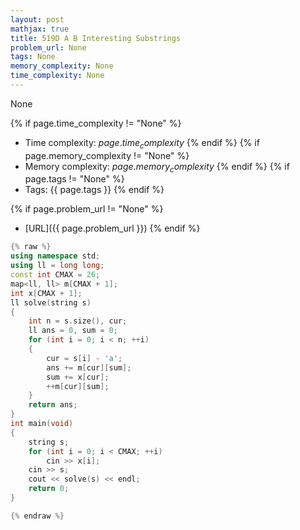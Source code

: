 ```yaml
---
layout: post
mathjax: true
title: 519D A B Interesting Substrings
problem_url: None
tags: None
memory_complexity: None
time_complexity: None
---
```


None


{% if page.time_complexity != "None" %}
- Time complexity: ${{ page.time_complexity }}$
{% endif %}
{% if page.memory_complexity != "None" %}
- Memory complexity: ${{ page.memory_complexity }}$
{% endif %}
{% if page.tags != "None" %}
- Tags: {{ page.tags }}
{% endif %}

{% if page.problem_url != "None" %}
- [URL]({{ page.problem_url }})
{% endif %}

```cpp
{% raw %}
using namespace std;
using ll = long long;
const int CMAX = 26;
map<ll, ll> m[CMAX + 1];
int x[CMAX + 1];
ll solve(string s)
{
    int n = s.size(), cur;
    ll ans = 0, sum = 0;
    for (int i = 0; i < n; ++i)
    {
        cur = s[i] - 'a';
        ans += m[cur][sum];
        sum += x[cur];
        ++m[cur][sum];
    }
    return ans;
}
int main(void)
{
    string s;
    for (int i = 0; i < CMAX; ++i)
        cin >> x[i];
    cin >> s;
    cout << solve(s) << endl;
    return 0;
}

{% endraw %}
```